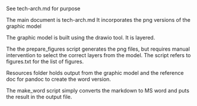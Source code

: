 See tech-arch.md for purpose

The main document is tech-arch.md
It incorporates the png versions of the graphic model

The graphic model is built using the drawio tool. It is layered. 

The the prepare_figures script generates the png files, but requires manual intervention to select the correct layers from the model. The script refers to figures.txt for the list of figures.

Resources folder holds output from the graphic model and the reference doc for pandoc to create the word version.

The make_word script simply converts the markdown to MS word and puts the result in the output file.

